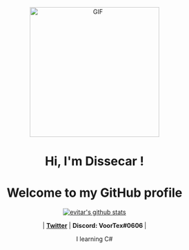 <div align="center">
<img hight="300" width="300" alt="GIF" align="center" src="https://github.com/evitar/evitar/blob/main/assets/gifgit.gif">
</div>

<h1 align="center">Hi, I'm <a> Dissecar </a>!</h1>
<h1 align="center">Welcome to my GitHub profile</h1>

<p align="center">
  <a href="https://github.com/dissecar"><img src="https://github-readme-stats.vercel.app/api?username=dissecarr&&show_icons=true&theme=radical" alt="evitar's github stats"></a>
</p>

<p align="center">
 |
  <strong><a href="https://twitter.com/dissecar">Twitter</a></strong> |
  <strong><a>Discord: VoorTex#0606 </a></strong> |
  
</p>

<p align="center">I learning C#</p>

<!--
**edisonlee55/edisonlee55** is a ✨ _special_ ✨ repository because its `README.md` (this file) appears on your GitHub profile.

Here are some ideas to get you started:

- 🔭 I’m currently working on ...
- 🌱 I’m currently learning ...
- 👯 I’m looking to collaborate on ...
- 🤔 I’m looking for help with ...
- 💬 Ask me about ...
- 📫 How to reach me: ...
- 😄 Pronouns: ...
- ⚡ Fun fact: ...
-->
